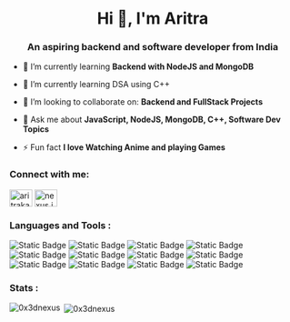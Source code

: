 <h1 align="center">Hi 👋, I'm Aritra</h1>
<h3 align="center">An aspiring backend and software developer from India</h3>

- 🌱 I’m currently learning **Backend with NodeJS and MongoDB**

- 🔭 I’m currently learning DSA using C++

- 👯 I’m looking to collaborate on: **Backend and FullStack Projects**

- 💬 Ask me about **JavaScript, NodeJS, MongoDB, C++, Software Dev Topics**

- ⚡ Fun fact **I love Watching Anime and playing Games**

<h3 align="left">Connect with me:</h3>
<p align="left">
<a href="https://linkedin.com/in/aritrakarmakar09" target="blank"><img align="center" src="https://raw.githubusercontent.com/rahuldkjain/github-profile-readme-generator/master/src/images/icons/Social/linked-in-alt.svg" alt="aritrakarmakar09" height="30" width="40" /></a>
<a href="https://instagram.com/nexus.js" target="blank"><img align="center" src="https://raw.githubusercontent.com/rahuldkjain/github-profile-readme-generator/master/src/images/icons/Social/instagram.svg" alt="nexus.js" height="30" width="40" /></a>
</p>

<h3 align="left">Languages and Tools :</h3>

![Static Badge](https://img.shields.io/badge/javascript-black?style=for-the-badge&logo=javascript&logoColor=%23F7DF1E&color=%232f2f2f)   ![Static Badge](https://img.shields.io/badge/node.js-white?style=for-the-badge&logo=nodedotjs&logoColor=white&color=%235FA04E)   ![Static Badge](https://img.shields.io/badge/express.js-black?style=for-the-badge&logo=express&logoColor=white&logoSize=auto&color=%23000000)   ![Static Badge](https://img.shields.io/badge/html-white?style=for-the-badge&logo=html5&logoColor=white&color=%23E34F26)   ![Static Badge](https://img.shields.io/badge/css-white?style=for-the-badge&logo=css3&logoColor=white&color=%231572B6)
   ![Static Badge](https://img.shields.io/badge/mongodb-black?style=for-the-badge&logo=mongodb&logoColor=%2347A248&color=%232f2f2f)   ![Static Badge](https://img.shields.io/badge/vercel-white?style=for-the-badge&logo=vercel&logoColor=white&color=%23000000)   ![Static Badge](https://img.shields.io/badge/c-white?style=for-the-badge&logo=c&logoColor=white&color=%23273543)
   ![Static Badge](https://img.shields.io/badge/C%2B%2B-white?style=for-the-badge&logo=cplusplus&logoColor=white&color=%2300599C)   ![Static Badge](https://img.shields.io/badge/linux-white?style=for-the-badge&logo=linux&logoColor=black&color=%23FCC624)   ![Static Badge](https://img.shields.io/badge/JWT-black?style=for-the-badge&logo=jsonwebtokens&logoColor=white&color=black)   ![Static Badge](https://img.shields.io/badge/postman-white?style=for-the-badge&logo=postman&logoColor=white&color=%23FF6C37) 

<h3 align="left">Stats :</h3>

<p><img align="left" src="https://github-readme-stats.vercel.app/api/top-langs?username=0x3dnexus&show_icons=true&locale=en&layout=compact" alt="0x3dnexus" /></p>

<p>&nbsp;<img align="center" src="https://github-readme-stats.vercel.app/api?username=0x3dnexus&show_icons=true&locale=en" alt="0x3dnexus" /></p>
